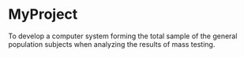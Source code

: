 MyProject
=========

To develop a computer system forming the total sample of the general population subjects when analyzing the results of mass testing.
